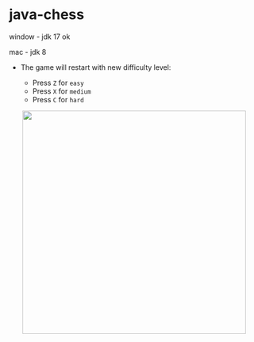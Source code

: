 # java-chess

window - jdk 17 ok

mac - jdk 8


* The game will restart with new difficulty level:

  * Press `Z` for `easy`
  * Press `X` for `medium`
  * Press `C` for `hard`

<p align='center'>
  <img align='center' src='src/resources/XXLChess/check.gif' width='450'/>
</p>

